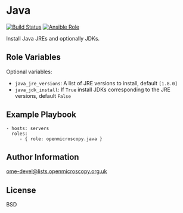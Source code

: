 Java
====


[![Build Status](https://travis-ci.org/openmicroscopy/ansible-role-java.svg)](https://travis-ci.org/openmicroscopy/ansible-role-java)
[![Ansible Role](https://img.shields.io/ansible/role/14303.svg)](https://galaxy.ansible.com/openmicroscopy/java/)

Install Java JREs and optionally JDKs.


Role Variables
--------------

Optional variables:
- `java_jre_versions`: A list of JRE versions to install, default `[1.8.0]`
- `java_jdk_install`: If `True` install JDKs corresponding to the JRE versions, default `False`


Example Playbook
----------------

    - hosts: servers
      roles:
         - { role: openmicroscopy.java }


Author Information
------------------

ome-devel@lists.openmicroscopy.org.uk

License
-------

BSD
